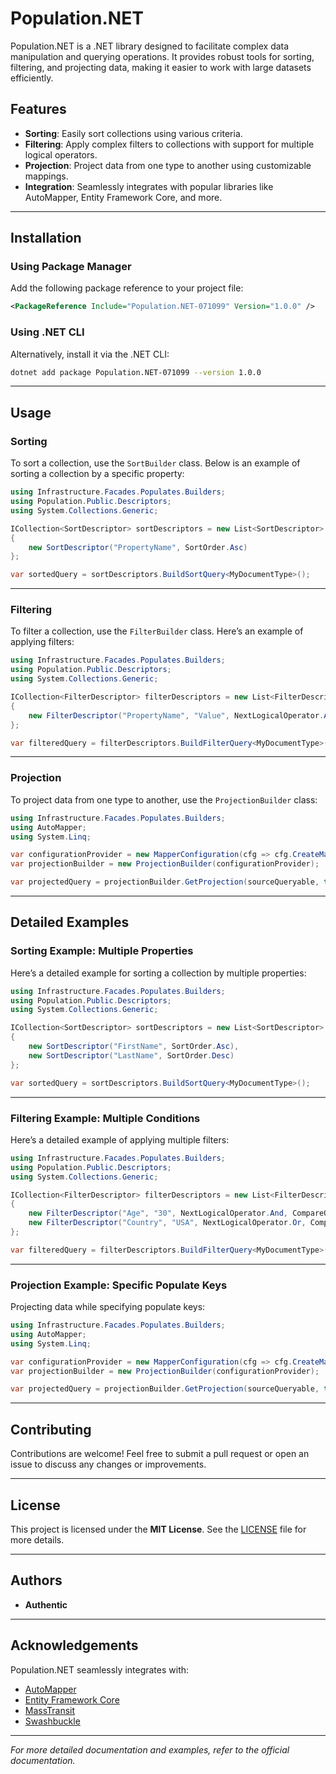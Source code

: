 
# Population.NET

Population.NET is a .NET library designed to facilitate complex data manipulation and querying operations. It provides robust tools for sorting, filtering, and projecting data, making it easier to work with large datasets efficiently.

## Features

- **Sorting**: Easily sort collections using various criteria.
- **Filtering**: Apply complex filters to collections with support for multiple logical operators.
- **Projection**: Project data from one type to another using customizable mappings.
- **Integration**: Seamlessly integrates with popular libraries like AutoMapper, Entity Framework Core, and more.

---

## Installation

### Using Package Manager
Add the following package reference to your project file:

```xml
<PackageReference Include="Population.NET-071099" Version="1.0.0" />
```

### Using .NET CLI
Alternatively, install it via the .NET CLI:

```bash
dotnet add package Population.NET-071099 --version 1.0.0
```

---

## Usage

### Sorting
To sort a collection, use the `SortBuilder` class. Below is an example of sorting a collection by a specific property:

```csharp
using Infrastructure.Facades.Populates.Builders;
using Population.Public.Descriptors;
using System.Collections.Generic;

ICollection<SortDescriptor> sortDescriptors = new List<SortDescriptor>
{
    new SortDescriptor("PropertyName", SortOrder.Asc)
};

var sortedQuery = sortDescriptors.BuildSortQuery<MyDocumentType>();
```

---

### Filtering
To filter a collection, use the `FilterBuilder` class. Here’s an example of applying filters:

```csharp
using Infrastructure.Facades.Populates.Builders;
using Population.Public.Descriptors;
using System.Collections.Generic;

ICollection<FilterDescriptor> filterDescriptors = new List<FilterDescriptor>
{
    new FilterDescriptor("PropertyName", "Value", NextLogicalOperator.And, CompareOperator.Equal, "Group")
};

var filteredQuery = filterDescriptors.BuildFilterQuery<MyDocumentType>();
```

---

### Projection
To project data from one type to another, use the `ProjectionBuilder` class:

```csharp
using Infrastructure.Facades.Populates.Builders;
using AutoMapper;
using System.Linq;

var configurationProvider = new MapperConfiguration(cfg => cfg.CreateMap<SourceType, DestinationType>());
var projectionBuilder = new ProjectionBuilder(configurationProvider);

var projectedQuery = projectionBuilder.GetProjection(sourceQueryable, typeof(DestinationType), new[] { "PopulateKey" }, null);
```

---

## Detailed Examples

### Sorting Example: Multiple Properties
Here’s a detailed example for sorting a collection by multiple properties:

```csharp
using Infrastructure.Facades.Populates.Builders;
using Population.Public.Descriptors;
using System.Collections.Generic;

ICollection<SortDescriptor> sortDescriptors = new List<SortDescriptor>
{
    new SortDescriptor("FirstName", SortOrder.Asc),
    new SortDescriptor("LastName", SortOrder.Desc)
};

var sortedQuery = sortDescriptors.BuildSortQuery<MyDocumentType>();
```

---

### Filtering Example: Multiple Conditions
Here’s a detailed example of applying multiple filters:

```csharp
using Infrastructure.Facades.Populates.Builders;
using Population.Public.Descriptors;
using System.Collections.Generic;

ICollection<FilterDescriptor> filterDescriptors = new List<FilterDescriptor>
{
    new FilterDescriptor("Age", "30", NextLogicalOperator.And, CompareOperator.GreaterThan, "Group1"),
    new FilterDescriptor("Country", "USA", NextLogicalOperator.Or, CompareOperator.Equal, "Group2")
};

var filteredQuery = filterDescriptors.BuildFilterQuery<MyDocumentType>();
```

---

### Projection Example: Specific Populate Keys
Projecting data while specifying populate keys:

```csharp
using Infrastructure.Facades.Populates.Builders;
using AutoMapper;
using System.Linq;

var configurationProvider = new MapperConfiguration(cfg => cfg.CreateMap<SourceType, DestinationType>());
var projectionBuilder = new ProjectionBuilder(configurationProvider);

var projectedQuery = projectionBuilder.GetProjection(sourceQueryable, typeof(DestinationType), new[] { "FirstName", "LastName" }, null);
```

---

## Contributing

Contributions are welcome! Feel free to submit a pull request or open an issue to discuss any changes or improvements.

---

## License

This project is licensed under the **MIT License**. See the [LICENSE](LICENSE) file for more details.

---

## Authors

- **Authentic**

---

## Acknowledgements

Population.NET seamlessly integrates with:

- [AutoMapper](https://automapper.org/)
- [Entity Framework Core](https://docs.microsoft.com/en-us/ef/core/)
- [MassTransit](https://masstransit-project.com/)
- [Swashbuckle](https://github.com/domaindrivendev/Swashbuckle)

---

*For more detailed documentation and examples, refer to the official documentation.*
